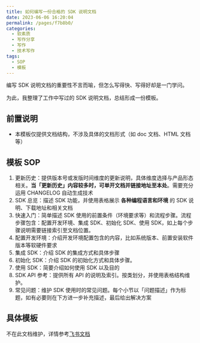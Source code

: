```yaml
---
title: 如何编写一份合格的 SDK 说明文档
date: 2023-06-06 16:20:04
permalink: /pages/f7b8b0/
categories: 
  - 软素质
  - 写作分享
  - 写作
  - 技术写作
tags:
  - SOP
  - 模板
---
```


编写 SDK 说明文档的重要性不言而喻，但怎么写得快、写得好却是一门学问。

为此，我整理了工作中写过的 SDK 说明文档，总结形成一份模板。

<!-- more -->

## 前置说明

- 本模板仅提供文档结构，不涉及具体的文档形式（如 doc 文档、HTML 文档等）

## 模板 SOP

1. 更新历史：提供版本号或发版时间维度的更新说明，具体维度选择与产品形态相关。**当「更新历史」内容较多时，可单开文档并链接地址至本处**。需要充分运用 CHANGELOG 自动生成技术
2. SDK 总览：描述 SDK 功能，并使用表格展示 **各种编程语言和环境** 的 SDK 说明、下载地址和相关文档
3. 快速入门：简单描述 SDK 使用的前置条件（环境要求等）和流程步骤。流程步骤包含：配置开发环境、集成 SDK、初始化 SDK、使用 SDK，如上每个步骤说明需要链接索引至文档位置。
4. 配置开发环境：介绍开发环境配置包含的内容，比如系统版本、前置安装软件版本等软硬件要求
5. 集成 SDK：介绍 SDK 的集成方式和具体步骤
6. 初始化 SDK：介绍 SDK 的初始化方式和具体步骤。
7. 使用 SDK：简要介绍如何使用 SDK 以及目的
8. SDK API 参考：提供所有 API 的说明及索引。按类划分，并使用表格结构维护。
9. 常见问题：维护 SDK 使用时的常见问题。每个小节以「问题描述」作为标题，如有必要则在下方进一步补充描述，最后给出解决方案



## 具体模板

不在此文档维护，详情参考[飞书文档](https://www.feishu.cn/docx/LhDcda0xmoLTFRx5hqhcvBCAn4f)


